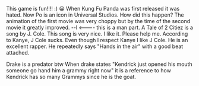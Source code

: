 This game is fun!!!! :)
 😀
When Kung Fu Panda was first released it was hated. Now Po is an icon in Universal Studios. How did this happen? The animation of the first movie was very choppy but by the time of the second movie it greatly improved.
--l <---- this is a man part.
A Tale of 2 Citiez is a song by J. Cole. This song is very nice. I like it. Please help me. According to Kanye, J Cole sucks. Even though I respect Kanye I like J Cole. He is an excellent rapper. He repeatedly says "Hands in the air" with a good beat attached.


Drake is a predator btw
When drake states "Kendrick just opened his mouth someone go hand him a grammy right now" it is a reference to how Kendrick has so many Grammys since he is the goat.
